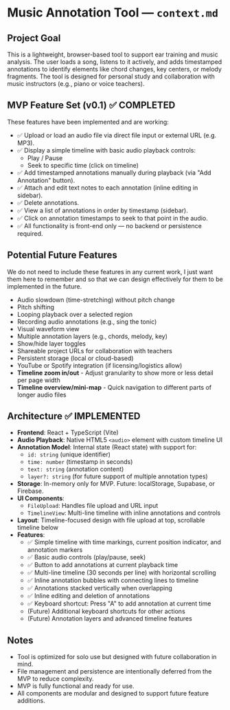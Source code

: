 # Music Annotation Tool — `context.md`

## Project Goal

This is a lightweight, browser-based tool to support ear training and music analysis. The user loads a song, listens to it actively, and adds timestamped annotations to identify elements like chord changes, key centers, or melody fragments. The tool is designed for personal study and collaboration with music instructors (e.g., piano or voice teachers).

## MVP Feature Set (v0.1) ✅ COMPLETED

These features have been implemented and are working:

- ✅ Upload or load an audio file via direct file input or external URL (e.g. MP3).
- ✅ Display a simple timeline with basic audio playback controls:
  - Play / Pause
  - Seek to specific time (click on timeline)
- ✅ Add timestamped annotations manually during playback (via "Add Annotation" button).
- ✅ Attach and edit text notes to each annotation (inline editing in sidebar).
- ✅ Delete annotations.
- ✅ View a list of annotations in order by timestamp (sidebar).
- ✅ Click on annotation timestamps to seek to that point in the audio.
- ✅ All functionality is front-end only — no backend or persistence required.

## Potential Future Features

We do not need to include these features in any current work, I just want them here to remember and so that we can design effectively for them to be implemented in the future.

- Audio slowdown (time-stretching) without pitch change
- Pitch shifting
- Looping playback over a selected region
- Recording audio annotations (e.g., sing the tonic)
- Visual waveform view
- Multiple annotation layers (e.g., chords, melody, key)
- Show/hide layer toggles
- Shareable project URLs for collaboration with teachers
- Persistent storage (local or cloud-based)
- YouTube or Spotify integration (if licensing/logistics allow)
- **Timeline zoom in/out** - Adjust granularity to show more or less detail per page width
- **Timeline overview/mini-map** - Quick navigation to different parts of longer audio files

## Architecture ✅ IMPLEMENTED

- **Frontend**: React + TypeScript (Vite)
- **Audio Playback**: Native HTML5 `<audio>` element with custom timeline UI
- **Annotation Model**: Internal state (React state) with support for:
  - `id: string` (unique identifier)
  - `time: number` (timestamp in seconds)
  - `text: string` (annotation content)
  - `layer?: string` (for future support of multiple annotation types)
- **Storage**: In-memory only for MVP. Future: localStorage, Supabase, or Firebase.
- **UI Components**:
  - `FileUpload`: Handles file upload and URL input
  - `TimelineView`: Multi-line timeline with inline annotations and controls
- **Layout**: Timeline-focused design with file upload at top, scrollable timeline below
- **Features**:
  - ✅ Simple timeline with time markings, current position indicator, and annotation markers
  - ✅ Basic audio controls (play/pause, seek)
  - ✅ Button to add annotations at current playback time
  - ✅ Multi-line timeline (30 seconds per line) with horizontal scrolling
  - ✅ Inline annotation bubbles with connecting lines to timeline
  - ✅ Annotations stacked vertically when overlapping
  - ✅ Inline editing and deletion of annotations
  - ✅ Keyboard shortcut: Press "A" to add annotation at current time
  - (Future) Additional keyboard shortcuts for other actions
  - (Future) Annotation layers and advanced timeline features

## Notes

- Tool is optimized for solo use but designed with future collaboration in mind.
- File management and persistence are intentionally deferred from the MVP to reduce complexity.
- MVP is fully functional and ready for use.
- All components are modular and designed to support future feature additions.
